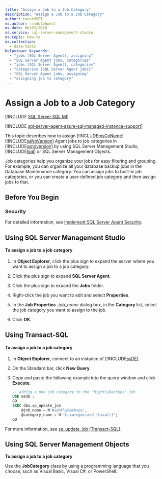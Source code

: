 ```yaml
---
title: "Assign a Job to a Job Category"
description: "Assign a Job to a Job Category"
author: rwestMSFT
ms.author: randolphwest
ms.date: 06/03/2020
ms.service: sql-server-management-studio
ms.topic: how-to
ms.collection:
  - data-tools
helpviewer_keywords:
  - "jobs [SQL Server Agent], assigning"
  - "SQL Server Agent jobs, categories"
  - "jobs [SQL Server Agent], categories"
  - "categories [SQL Server Agent jobs]"
  - "SQL Server Agent jobs, assigning"
  - "assigning job to category"
---
```


# Assign a Job to a Job Category

[!INCLUDE [SQL Server SQL MI](../includes/applies-to-version/sql-asdbmi.md)]

[!INCLUDE [sql-server-agent-azure-sql-managed-instance-support](../includes/sql-server-agent-azure-sql-managed-instance-support.md)]

This topic describes how to assign [!INCLUDE[msCoName](../includes/msconame-md.md)] [!INCLUDE[ssNoVersion](../includes/ssnoversion-md.md)] Agent jobs to job categories in [!INCLUDE[ssnoversion](../includes/ssnoversion-md.md)] by using SQL Server Management Studio, [!INCLUDE[tsql](../includes/tsql-md.md)] or SQL Server Management Objects.  
  
Job categories help you organize your jobs for easy filtering and grouping. For example, you can organize all your database backup jobs in the Database Maintenance category. You can assign jobs to built-in job categories, or you can create a user-defined job category and then assign jobs to that.  

## <a name="BeforeYouBegin"></a>Before You Begin  
  
### <a name="Security"></a>Security  
For detailed information, see [Implement SQL Server Agent Security](implement-sql-server-agent-security.md).  
  
## <a name="SSMS"></a>Using SQL Server Management Studio  
  
#### To assign a job to a job category  
  
1.  In **Object Explorer**, click the plus sign to expand the server where you want to assign a job to a job category.  
  
2.  Click the plus sign to expand **SQL Server Agent**.  
  
3.  Click the plus sign to expand the **Jobs** folder.  
  
4.  Right-click the job you want to edit and select **Properties**.  
  
5.  In the **Job Properties -**_job\_name_ dialog box, in the **Category** list, select the job category you want to assign to the job.  
  
6.  Click **OK**.  
  
## <a name="TSQL"></a>Using Transact-SQL  
  
#### To assign a job to a job category  
  
1.  In **Object Explorer**, connect to an instance of [!INCLUDE[ssDE](../includes/ssde-md.md)].  
  
2.  On the Standard bar, click **New Query**.  
  
3.  Copy and paste the following example into the query window and click **Execute**.  
  
    ```sql
    -- adding a new job category to the "NightlyBackups" job  
    USE msdb ;  
    GO  
    EXEC dbo.sp_update_job  
        @job_name = N'NightlyBackups',  
        @category_name = N'[Uncategorized (Local)]';  
    GO  
    ```  
  
For more information, see [sp_update_job (Transact-SQL)](/sql/relational-databases/system-stored-procedures/sp-update-job-transact-sql).  
  
## <a name="SMO"></a>Using SQL Server Management Objects  
**To assign a job to a job category**  
  
Use the **JobCategory** class by using a programming language that you choose, such as Visual Basic, Visual C#, or PowerShell.  
